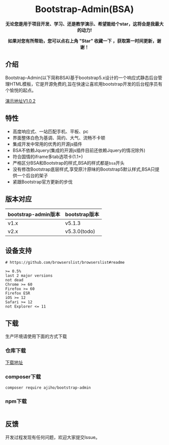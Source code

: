 <h1 align="center">Bootstrap-Admin(BSA)</h1> 

<p align="center">    
    <b>无论您是用于项目开发、学习、还是教学演示、希望能给个star，这将会是我最大的动力!</b>
</p>
<p align="center">    
    <b>如果对您有所帮助，您可以点右上角 "Star" 收藏一下 ，获取第一时间更新，谢谢！</b>
</p>

## 介绍

Bootstrap-Admin(以下简称BSA)基于bootstrap5.x设计的一个响应式静态后台管理HTML模板，它是开源免费的,旨在快速让喜欢用bootstrap开发的后台程序员有个愉悦的起点。

[演示地址V1.0.2](https://ajiho.gitee.io/bootstrap-admin)

## 特性

- 高度响应式、一站匹配手机、平板、pc
- 界面整体白色为基调、简约、大气、流畅不卡顿
- 集成开发中常用的优秀的开源js插件
- BSA不依赖Jquery(集成的开源js插件目前还依赖Jquery的情况除外)
- 符合国情的iframe多tab选项卡(1.1+)
- 严格区分BSA和Bootstrap的样式,BSA的样式都是`bsa`开头
- 没有修改Bootstrap底层样式,享受原汁原味的Bootstrap5默认样式,BSA只提供一个后台的架子
- 紧跟Bootstrap官方更新的步伐


## 版本对应

|bootstrap-admin版本|bootstrap版本|
|--|--|
|v1.x|v5.1.3|
|v2.x|v5.3.0(todo)|

## 设备支持

~~~
# https://github.com/browserslist/browserslist#readme

>= 0.5%
last 2 major versions
not dead
Chrome >= 60
Firefox >= 60
Firefox ESR
iOS >= 12
Safari >= 12
not Explorer <= 11
~~~

## 下载

生产环境请使用下面的方式下载

### 仓库下载

[下载地址](https://gitee.com/ajiho/bootstrap-admin/releases)

### composer下载

~~~
composer require ajiho/bootstrap-admin
~~~

### npm下载

~~~

~~~

## 反馈

开发过程发现有任何问题，欢迎大家提交Issue。

